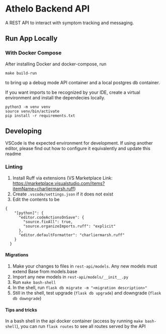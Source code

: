 # Athelo Backend API

A REST API to interact with symptom tracking and messaging.

## Run App Locally

### With Docker Compose
After installing Docker and docker-compose, run
```
make build-run
```
to bring up a debug mode API container and a local postgres db container.

If you want imports to be recognized by your IDE, create a virtual environment
and install the dependecies locally. 
```
python3 -m venv venv
source venv/bin/activate
pip install -r requirements.txt
```
## Developing
VSCode is the expected environment for development. If using another editor, please find out how to configure it equivalently and update this readme

### Linting 
1. Install Ruff via extensions (VS Marketplace Link: https://marketplace.visualstudio.com/items?itemName=charliermarsh.ruff)
2. Create `.vscode/settings.json` if it does not exist
3. Edit the contents to be 
```
{
    "[python]": {
      "editor.codeActionsOnSave": {
        "source.fixAll": true,
        "source.organizeImports.ruff": "explicit"
      },
      "editor.defaultFormatter": "charliermarsh.ruff"
    }
  }
```


#### Migrations
1. Make your changes to files in `rest-api/models`. Any new models must extend Base from models.base
2. Import any new models in `rest-api/models/__init__.py`
3. Run `make bash-shell`
4. In the shell, run `flask db migrate -m "<migration description>"`
5. Still in the shell, test upgrade (`flask db upgrade`) and downgrade (`flask db downgrade`)

#### Tips and tricks 
In a bash shell in the api docker container (access by running `make bash-shell`), you can run `flask routes` to see 
all routes served by the API
